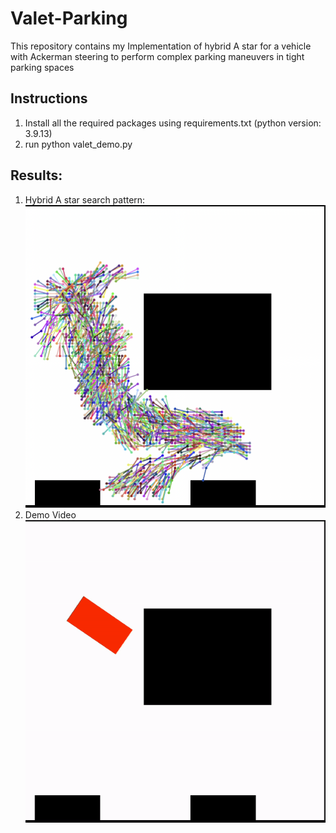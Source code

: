 # Valet-Parking
This repository contains my Implementation of hybrid A star for a vehicle with Ackerman steering to perform complex parking maneuvers in tight parking spaces
## Instructions
1. Install all the required packages using requirements.txt (python version: 3.9.13)
2. run python valet_demo.py

## Results:
1. Hybrid A star search pattern:
![illustration](media/searchPattern.png)
3. Demo Video
![illustration](media/valet_demo.gif)
